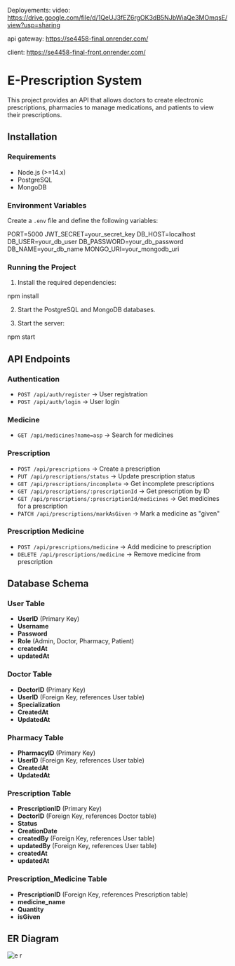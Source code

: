 Deployements:
video: https://drive.google.com/file/d/1QeUJ3fEZ6rgOK3dB5NJbWiaQe3MOmqsE/view?usp=sharing

api gateway: https://se4458-final.onrender.com/

client: https://se4458-final-front.onrender.com/



# E-Prescription System

This project provides an API that allows doctors to create electronic prescriptions, pharmacies to manage medications, and patients to view their prescriptions.

## Installation

### Requirements
- Node.js (>=14.x)
- PostgreSQL
- MongoDB

### Environment Variables

Create a `.env` file and define the following variables:

PORT=5000 JWT_SECRET=your_secret_key DB_HOST=localhost DB_USER=your_db_user DB_PASSWORD=your_db_password DB_NAME=your_db_name MONGO_URI=your_mongodb_uri

### Running the Project

1. Install the required dependencies:

npm install

2. Start the PostgreSQL and MongoDB databases.

3. Start the server:

npm start

## API Endpoints

### Authentication
- `POST /api/auth/register` → User registration
- `POST /api/auth/login` → User login

### Medicine
- `GET /api/medicines?name=asp` → Search for medicines

### Prescription
- `POST /api/prescriptions` → Create a prescription
- `PUT /api/prescriptions/status` → Update prescription status
- `GET /api/prescriptions/incomplete` → Get incomplete prescriptions
- `GET /api/prescriptions/:prescriptionId` → Get prescription by ID
- `GET /api/prescriptions/:prescriptionId/medicines` → Get medicines for a prescription
- `PATCH /api/prescriptions/markAsGiven` → Mark a medicine as "given"

### Prescription Medicine
- `POST /api/prescriptions/medicine` → Add medicine to prescription
- `DELETE /api/prescriptions/medicine` → Remove medicine from prescription

## Database Schema

### User Table
- **UserID** (Primary Key)
- **Username**
- **Password**
- **Role** (Admin, Doctor, Pharmacy, Patient)
- **createdAt**
- **updatedAt**

### Doctor Table
- **DoctorID** (Primary Key)
- **UserID** (Foreign Key, references User table)
- **Specialization**
- **CreatedAt**
- **UpdatedAt**

### Pharmacy Table
- **PharmacyID** (Primary Key)
- **UserID** (Foreign Key, references User table)
- **CreatedAt**
- **UpdatedAt**

### Prescription Table
- **PrescriptionID** (Primary Key)
- **DoctorID** (Foreign Key, references Doctor table)
- **Status**
- **CreationDate**
- **createdBy** (Foreign Key, references User table)
- **updatedBy** (Foreign Key, references User table)
- **createdAt**
- **updatedAt**

### Prescription_Medicine Table
- **PrescriptionID** (Foreign Key, references Prescription table)
- **medicine_name**
- **Quantity**
- **isGiven**

## ER Diagram

![e r](https://github.com/user-attachments/assets/9468946f-02e3-4647-b3ee-cc58bae50721)
